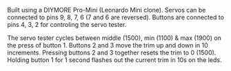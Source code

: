 Built using a DIYMORE Pro-Mini (Leonardo Mini clone).
Servos can be connected to pins 9, 8, 7, 6 (7 and 6 are reversed).
Buttons are connected to pins 4, 3, 2 for controling the servo tester.

The servo tester cycles between middle (1500), min (1100) & max (1900) on the press of button 1.
Buttons 2 and 3 move the trim up and down in 10 increments.
Pressing buttons 2 and 3 together resets the trim to 0 (1500).
Holding button 1 for 1 second flashes out the current trim in 10s on the leds.
